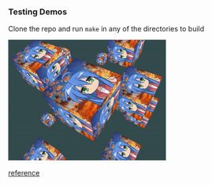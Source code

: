 ### Testing Demos
Clone the repo and run ```make``` in any of the directories to build

![](https://github.com/emoney17/opengl/blob/master/demo/output.gif)

[reference](https://learnopengl.com/)
